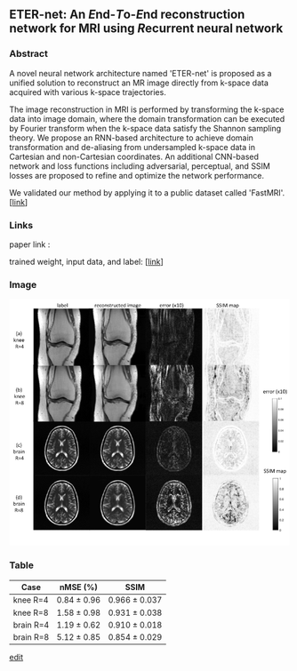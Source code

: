 ## ETER-net: An *E*nd-*T*o-*E*nd reconstruction network for MRI using *R*ecurrent neural network


### Abstract


A novel neural network architecture named 'ETER-net' is proposed as a unified solution to reconstruct an MR image directly from k-space data acquired with various k-space trajectories. <!--- [[link](https://github.com/changheunoh/eternet_fastmri/edit/master/README.md)] -->

The image reconstruction in MRI is performed by transforming the k-space data into image domain, where the domain transformation can be executed by Fourier transform when the k-space data satisfy the Shannon sampling theory. We propose an RNN-based architecture to achieve domain transformation and de-aliasing from undersampled k-space data in Cartesian and non-Cartesian coordinates. An additional CNN-based network and loss functions including adversarial, perceptual, and SSIM losses are proposed to refine and optimize the network performance.

We validated our method by applying it to a public dataset called 'FastMRI'. [[link](https://arxiv.org/abs/1811.08839)]



### Links

paper link : <!---  [arxiv_link](https://github.com/changheunoh/eternet_fastmri/edit/master/README.md)  -->

trained weight, input data, and label: [[link](https://drive.google.com/drive/folders/1jaKZ-J5sdypCoggGO8cIGWh3rsSemF0I?usp=sharing)]


### Image



![Image of FastMRI](fastmri.png)


### Table



Case | nMSE (%)  | SSIM
------------ | ------------------------- | -------------
knee R=4 | 0.84 ± 0.96  | 0.966 ± 0.037 
knee R=8 | 1.58 ± 0.98  | 0.931 ± 0.038
brain R=4 | 1.19 ± 0.62  | 0.910 ± 0.018
brain R=8 | 5.12 ± 0.85  | 0.854 ± 0.029




[edit](https://github.com/changheunoh/eternet_fastmri/edit/master/README.md)


